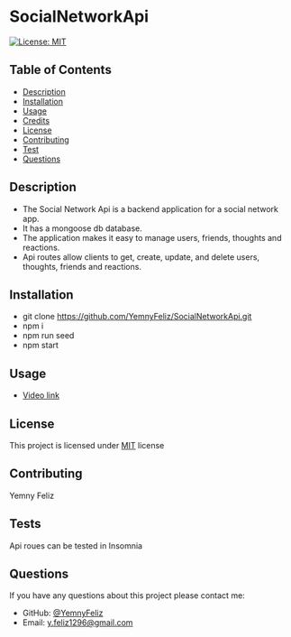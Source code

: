 # SocialNetworkApi

[![License: MIT](https://img.shields.io/badge/License-MIT-yellow.svg)](https://opensource.org/licenses/MIT)
  
   

  ## Table of Contents
  - [Description](#description)
  - [Installation](#installation)
  - [Usage](#usage)
  - [Credits](#credits)
  - [License](#license)
  - [Contributing](#contributing)
  - [Test](#tests)
  - [Questions](#questions)

  ## Description
  - The Social Network Api is a backend application for a social network app.
  - It has a mongoose db database.
  - The application makes it easy to manage users, friends, thoughts and reactions.
  - Api routes allow clients to get, create, update, and delete users, thoughts, friends and reactions.
  

  ## Installation
  - git clone https://github.com/YemnyFeliz/SocialNetworkApi.git
  - npm i
  - npm run seed
  - npm start

  ## Usage
  - [ Video link](https://drive.google.com/file/d/1AKkGT7Yh5xzplMMJqgTtfwYmNdO8SThJ/view)


  ## License
  This project is licensed under [MIT](https://opensource.org/licenses/MIT) license

  ## Contributing
Yemny Feliz

  ## Tests
  Api roues can be tested in Insomnia

  ## Questions
  If you have any questions about this project please contact me:
  - GitHub: [@YemnyFeliz](https://github.com/YemnyFeliz)
  - Email: y.feliz1296@gmail.com